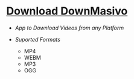 # [Download DownMasivo](https://github.com/SaraLunaDev/DownMasivo/releases/download/DownMasivo2/DownMasivo.zip)

- _App to Download Videos from any Platform_

- _Suported Formats_
  - MP4
  - WEBM
  - MP3
  - OGG
